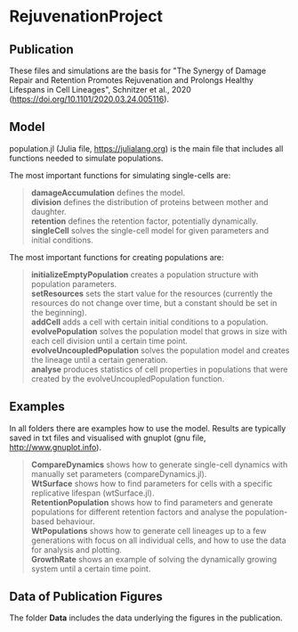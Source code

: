 # RejuvenationProject

## Publication
These files and simulations are the basis for "The Synergy of Damage Repair and Retention Promotes Rejuvenation and Prolongs Healthy Lifespans in Cell Lineages", Schnitzer et al., 2020 (https://doi.org/10.1101/2020.03.24.005116). 

## Model
population.jl (Julia file, https://julialang.org) is the main file that includes all functions needed to simulate populations.

The most important functions for simulating single-cells are:

> **damageAccumulation** defines the model.<br/>
> **division** defines the distribution of proteins between mother and daughter.<br/>
> **retention** defines the retention factor, potentially dynamically.<br/>
> **singleCell** solves the single-cell model for given parameters and initial conditions.

The most important functions for creating populations are:

> **initializeEmptyPopulation** creates a population structure with population parameters.<br/>
> **setResources** sets the start value for the resources (currently the resources do not change over time, but a constant should be set in the beginning).<br/>
> **addCell** adds a cell with certain initial conditions to a population.<br/>
> **evolvePopulation** solves the population model that grows in size with each cell division until a certain time point.<br/>
> **evolveUncoupledPopulation** solves the population model and creates the lineage until a certain generation.<br/>
> **analyse** produces statistics of cell properties in populations that were created by the evolveUncoupledPopulation function.

## Examples
In all folders there are examples how to use the model. Results are typically saved in txt files and visualised with gnuplot (gnu file, http://www.gnuplot.info).

> **CompareDynamics** shows how to generate single-cell dynamics with manually set parameters (compareDynamics.jl).<br/>
> **WtSurface** shows how to find parameters for cells with a specific replicative lifespan (wtSurface.jl).<br/>
> **RetentionPopulation** shows how to find parameters and generate populations for different retention factors and analyse the population-based behaviour. <br/>
> **WtPopulations** shows how to generate cell lineages up to a few generations with focus on all individual cells, and how to use the data for analysis and plotting.<br/>
> **GrowthRate** shows an example of solving the dynamically growing system until a certain time point.

## Data of Publication Figures
The folder **Data** includes the data underlying the figures in the publication.

